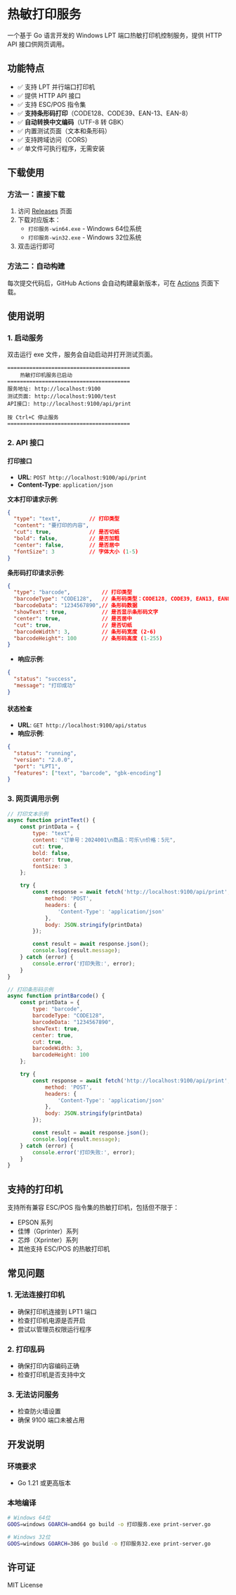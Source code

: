 # 热敏打印服务

一个基于 Go 语言开发的 Windows LPT 端口热敏打印机控制服务，提供 HTTP API 接口供网页调用。

## 功能特点

- ✅ 支持 LPT 并行端口打印机
- ✅ 提供 HTTP API 接口
- ✅ 支持 ESC/POS 指令集
- ✅ **支持条形码打印**（CODE128、CODE39、EAN-13、EAN-8）
- ✅ **自动转换中文编码**（UTF-8 转 GBK）
- ✅ 内置测试页面（文本和条形码）
- ✅ 支持跨域访问（CORS）
- ✅ 单文件可执行程序，无需安装

## 下载使用

### 方法一：直接下载

1. 访问 [Releases](https://github.com/xiaofeiwuuu/tiaoxingma/releases) 页面
2. 下载对应版本：
   - `打印服务-win64.exe` - Windows 64位系统
   - `打印服务-win32.exe` - Windows 32位系统
3. 双击运行即可

### 方法二：自动构建

每次提交代码后，GitHub Actions 会自动构建最新版本，可在 [Actions](https://github.com/xiaofeiwuuu/tiaoxingma/actions) 页面下载。

## 使用说明

### 1. 启动服务

双击运行 exe 文件，服务会自动启动并打开测试页面。

```
=======================================
    热敏打印机服务已启动
=======================================
服务地址: http://localhost:9100
测试页面: http://localhost:9100/test
API接口: http://localhost:9100/api/print

按 Ctrl+C 停止服务
=======================================
```

### 2. API 接口

#### 打印接口
- **URL**: `POST http://localhost:9100/api/print`
- **Content-Type**: `application/json`

**文本打印请求示例**:
```json
{
  "type": "text",         // 打印类型
  "content": "要打印的内容",
  "cut": true,            // 是否切纸
  "bold": false,          // 是否加粗
  "center": false,        // 是否居中
  "fontSize": 3           // 字体大小 (1-5)
}
```

**条形码打印请求示例**:
```json
{
  "type": "barcode",          // 打印类型
  "barcodeType": "CODE128",   // 条形码类型：CODE128, CODE39, EAN13, EAN8
  "barcodeData": "1234567890",// 条形码数据
  "showText": true,           // 是否显示条形码文字
  "center": true,             // 是否居中
  "cut": true,                // 是否切纸
  "barcodeWidth": 3,          // 条形码宽度 (2-6)
  "barcodeHeight": 100        // 条形码高度 (1-255)
}
```

- **响应示例**:

```json
{
  "status": "success",
  "message": "打印成功"
}
```

#### 状态检查
- **URL**: `GET http://localhost:9100/api/status`
- **响应示例**:

```json
{
  "status": "running",
  "version": "2.0.0",
  "port": "LPT1",
  "features": ["text", "barcode", "gbk-encoding"]
}
```

### 3. 网页调用示例

```javascript
// 打印文本示例
async function printText() {
    const printData = {
        type: "text",
        content: "订单号：2024001\n商品：可乐\n价格：5元",
        cut: true,
        bold: false,
        center: true,
        fontSize: 3
    };

    try {
        const response = await fetch('http://localhost:9100/api/print', {
            method: 'POST',
            headers: {
                'Content-Type': 'application/json'
            },
            body: JSON.stringify(printData)
        });

        const result = await response.json();
        console.log(result.message);
    } catch (error) {
        console.error('打印失败:', error);
    }
}

// 打印条形码示例
async function printBarcode() {
    const printData = {
        type: "barcode",
        barcodeType: "CODE128",
        barcodeData: "1234567890",
        showText: true,
        center: true,
        cut: true,
        barcodeWidth: 3,
        barcodeHeight: 100
    };

    try {
        const response = await fetch('http://localhost:9100/api/print', {
            method: 'POST',
            headers: {
                'Content-Type': 'application/json'
            },
            body: JSON.stringify(printData)
        });

        const result = await response.json();
        console.log(result.message);
    } catch (error) {
        console.error('打印失败:', error);
    }
}
```

## 支持的打印机

支持所有兼容 ESC/POS 指令集的热敏打印机，包括但不限于：
- EPSON 系列
- 佳博（Gprinter）系列
- 芯烨（Xprinter）系列
- 其他支持 ESC/POS 的热敏打印机

## 常见问题

### 1. 无法连接打印机
- 确保打印机连接到 LPT1 端口
- 检查打印机电源是否开启
- 尝试以管理员权限运行程序

### 2. 打印乱码
- 确保打印内容编码正确
- 检查打印机是否支持中文

### 3. 无法访问服务
- 检查防火墙设置
- 确保 9100 端口未被占用

## 开发说明

### 环境要求
- Go 1.21 或更高版本

### 本地编译
```bash
# Windows 64位
GOOS=windows GOARCH=amd64 go build -o 打印服务.exe print-server.go

# Windows 32位  
GOOS=windows GOARCH=386 go build -o 打印服务32.exe print-server.go
```

## 许可证

MIT License